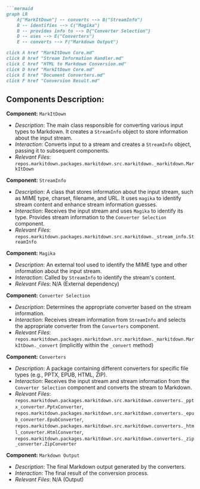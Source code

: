 ```markdown
```mermaid
graph LR
    A["MarkItDown"] -- converts --> B("StreamInfo") 
    B -- identifies --> C("Magika") 
    B -- provides info to --> D{"Converter Selection"} 
    D -- uses --> E("Converters") 
    E -- converts --> F("Markdown Output")

click A href "MarkItDown Core.md"
click B href "Stream Information Handler.md"
click C href "HTML to Markdown Conversion.md"
click D href "MarkItDown Core.md"
click E href "Document Converters.md"
click F href "Conversion Result.md"

```

## Components Description:

**Component:** `MarkItDown`
   - *Description*: The main class responsible for converting various input types to Markdown. It creates a `StreamInfo` object to store information about the input stream.
   - *Interaction*: Converts input to a stream and creates a `StreamInfo` object, passing it to subsequent components.
   - *Relevant Files*: `repos.markitdown.packages.markitdown.src.markitdown._markitdown.MarkItDown`

**Component:** `StreamInfo`
   - *Description*: A class that stores information about the input stream, such as MIME type, charset, filename, and URL. It uses `magika` to identify stream content and enhance stream information guesses.
   - *Interaction*: Receives the input stream and uses `Magika` to identify its type. Provides stream information to the `Converter Selection` component.
   - *Relevant Files*: `repos.markitdown.packages.markitdown.src.markitdown._stream_info.StreamInfo`

**Component:** `Magika`
   - *Description*: An external tool used to identify the MIME type and other information about the input stream.
   - *Interaction*: Called by `StreamInfo` to identify the stream's content.
   - *Relevant Files*: N/A (External dependency)

**Component:** `Converter Selection`
   - *Description*: Determines the appropriate converter based on the stream information.
   - *Interaction*: Receives stream information from `StreamInfo` and selects the appropriate converter from the `Converters` component.
   - *Relevant Files*: `repos.markitdown.packages.markitdown.src.markitdown._markitdown.MarkItDown._convert` (implicitly within the `_convert` method)

**Component:** `Converters`
   - *Description*: A package containing different converters for specific file types (e.g., PPTX, EPUB, HTML, ZIP).
   - *Interaction*: Receives the input stream and stream information from the `Converter Selection` component and converts the stream to Markdown.
   - *Relevant Files*: `repos.markitdown.packages.markitdown.src.markitdown.converters._pptx_converter.PptxConverter`, `repos.markitdown.packages.markitdown.src.markitdown.converters._epub_converter.EpubConverter`, `repos.markitdown.packages.markitdown.src.markitdown.converters._html_converter.HtmlConverter`, `repos.markitdown.packages.markitdown.src.markitdown.converters._zip_converter.ZipConverter`

**Component:** `Markdown Output`
   - *Description*: The final Markdown output generated by the converters.
   - *Interaction*: The final result of the conversion process.
   - *Relevant Files*: N/A (Output)
```